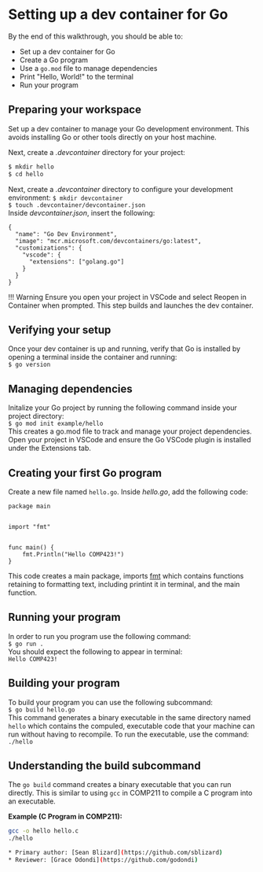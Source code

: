 # Setting up a dev container for Go

By the end of this walkthrough, you should be able to:  
- Set up a dev container for Go  
- Create a Go program  
- Use a `go.mod` file to manage dependencies  
- Print "Hello, World!" to the terminal  
- Run your program  

## Preparing your workspace
Set up a dev container to manage your Go development environment. This avoids installing Go or other tools directly on your host machine.

Next, create a *.devcontainer* directory for your project:
```bash
$ mkdir hello
$ cd hello
```  

Next, create a *.devcontainer* directory to configure your development environment:
`$ mkdir devcontainer`  
`$ touch .devcontainer/devcontainer.json`  
Inside *devcontainer.json*, insert the following:  
```
{
  "name": "Go Dev Environment",
  "image": "mcr.microsoft.com/devcontainers/go:latest",
  "customizations": {
    "vscode": {
      "extensions": ["golang.go"]
    }
  }
}
```  
!!! Warning
    Ensure you open your project in VSCode and select Reopen in Container when prompted. This step builds and launches the dev container.  

## Verifying your setup
Once your dev container is up and running, verify that Go is installed by opening a terminal inside the container and running:  
```$ go version```

## Managing dependencies
Initalize your Go project by running the following command inside your project directory:  
`$ go mod init example/hello`  
This creates a go.mod file to track and manage your project dependencies. Open your project in VSCode and ensure the Go VSCode plugin is installed under the Extensions tab.  

## Creating your first Go program  
Create a new file named `hello.go`. Inside *hello.go*, add the following code:  
```
package main


import "fmt"


func main() {
    fmt.Println("Hello COMP423!")
}
```
This code creates a main package, imports [fmt](https://pkg.go.dev/fmt/) which contains functions retaining to formatting text, including printint it in terminal, and the main function.  

## Running your program  
In order to run you program use the following command:  
`$ go run .`  
You should expect the following to appear in terminal:  
`Hello COMP423!`  

## Building your program
To build your program you can use the following subcommand:  
`$ go build hello.go`  
This command generates a binary executable in the same directory named `hello` which contains the compuled, executable code that your machine can run without having to recompile. To run the executable, use the command:  
`./hello`

## Understanding the build subcommand
The `go build` command creates a binary executable that you can run directly. This is similar to using `gcc` in COMP211 to compile a C program into an executable.

**Example (C Program in COMP211):**
```bash
gcc -o hello hello.c
./hello

* Primary author: [Sean Blizard](https://github.com/sblizard)
* Reviewer: [Grace Odondi](https://github.com/godondi)
